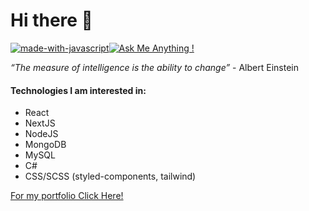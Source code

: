 # Hi there 👋 
[![made-with-javascript](https://img.shields.io/badge/Since-2019-important.svg)](https://www.javascript.com)[![Ask Me Anything !](https://img.shields.io/badge/Ask%20me-anything-blue.svg)](anythingfx@gmail.com)



*“The measure of intelligence is the ability to change”* - Albert Einstein   

#### Technologies I am interested in:

- React 
- NextJS
- NodeJS
- MongoDB
- MySQL
- C#
- CSS/SCSS (styled-components, tailwind)

<a href="https://skill-showcase.vercel.app/" target="_blank">For my portfolio Click Here!</a>



